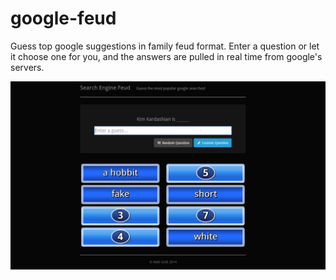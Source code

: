 google-feud
===========

Guess top google suggestions in family feud format. 
Enter a question or let it choose one for you, and the answers are pulled in real time from google's servers.

![Play mode](/screen.PNG?raw=true "Play Mode")
